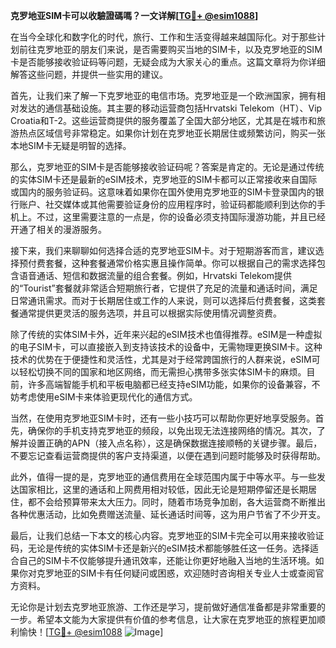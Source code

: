 **克罗地亚SIM卡可以收驗證碼嗎？一文详解[[TG💪+ @esim1088](https://t.me/s/esim1088)]**

在当今全球化和数字化的时代，旅行、工作和生活变得越来越国际化。对于那些计划前往克罗地亚的朋友们来说，是否需要购买当地的SIM卡，以及克罗地亚的SIM卡是否能够接收验证码等问题，无疑会成为大家关心的重点。这篇文章将为你详细解答这些问题，并提供一些实用的建议。

首先，让我们来了解一下克罗地亚的电信市场。克罗地亚是一个欧洲国家，拥有相对发达的通信基础设施。其主要的移动运营商包括Hrvatski Telekom（HT）、Vip Croatia和T-2。这些运营商提供的服务覆盖了全国大部分地区，尤其是在城市和旅游热点区域信号非常稳定。如果你计划在克罗地亚长期居住或频繁访问，购买一张本地SIM卡无疑是明智的选择。

那么，克罗地亚的SIM卡是否能够接收验证码呢？答案是肯定的。无论是通过传统的实体SIM卡还是最新的eSIM技术，克罗地亚的SIM卡都可以正常接收来自国际或国内的服务验证码。这意味着如果你在国外使用克罗地亚的SIM卡登录国内的银行账户、社交媒体或其他需要验证身份的应用程序时，验证码都能顺利到达你的手机上。不过，这里需要注意的一点是，你的设备必须支持国际漫游功能，并且已经开通了相关的漫游服务。

接下来，我们来聊聊如何选择合适的克罗地亚SIM卡。对于短期游客而言，建议选择预付费套餐，这种套餐通常价格实惠且操作简单。你可以根据自己的需求选择包含语音通话、短信和数据流量的组合套餐。例如，Hrvatski Telekom提供的“Tourist”套餐就非常适合短期旅行者，它提供了充足的流量和通话时间，满足日常通讯需求。而对于长期居住或工作的人来说，则可以选择后付费套餐，这类套餐通常提供更灵活的服务选项，并且可以根据实际使用情况调整资费。

除了传统的实体SIM卡外，近年来兴起的eSIM技术也值得推荐。eSIM是一种虚拟的电子SIM卡，可以直接嵌入到支持该技术的设备中，无需物理更换SIM卡。这种技术的优势在于便捷性和灵活性，尤其是对于经常跨国旅行的人群来说，eSIM可以轻松切换不同的国家和地区网络，而无需担心携带多张实体SIM卡的麻烦。目前，许多高端智能手机和平板电脑都已经支持eSIM功能，如果你的设备兼容，不妨考虑使用eSIM卡来体验更现代化的通信方式。

当然，在使用克罗地亚SIM卡时，还有一些小技巧可以帮助你更好地享受服务。首先，确保你的手机支持克罗地亚的频段，以免出现无法连接网络的情况。其次，了解并设置正确的APN（接入点名称），这是确保数据连接顺畅的关键步骤。最后，不要忘记查看运营商提供的客户支持渠道，以便在遇到问题时能够及时获得帮助。

此外，值得一提的是，克罗地亚的通信费用在全球范围内属于中等水平。与一些发达国家相比，这里的通话和上网费用相对较低，因此无论是短期停留还是长期居住，都不会给预算带来太大压力。同时，随着市场竞争加剧，各大运营商不断推出各种优惠活动，比如免费赠送流量、延长通话时间等，这为用户节省了不少开支。

最后，让我们总结一下本文的核心内容。克罗地亚的SIM卡完全可以用来接收验证码，无论是传统的实体SIM卡还是新兴的eSIM技术都能够胜任这一任务。选择适合自己的SIM卡不仅能够提升通讯效率，还能让你更好地融入当地的生活环境。如果你对克罗地亚的SIM卡有任何疑问或困惑，欢迎随时咨询相关专业人士或查阅官方资料。

无论你是计划去克罗地亚旅游、工作还是学习，提前做好通信准备都是非常重要的一步。希望本文能为大家提供有价值的参考信息，让大家在克罗地亚的旅程更加顺利愉快！[[TG💪+ @esim1088](https://t.me/s/esim1088) ![Image](https://i.postimg.cc/4NQfJmqS/Snipaste-2025-05-13-00-14-12.png)]